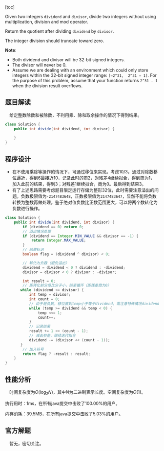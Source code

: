 [toc]

Given two integers `dividend` and `divisor`, divide two integers without using multiplication, division and mod operator.

Return the quotient after dividing `dividend` by `divisor`.

The integer division should truncate toward zero.



**Note**:

* Both dividend and divisor will be 32-bit signed integers.
* The divisor will never be 0.
* Assume we are dealing with an environment which could only store integers within the 32-bit signed integer range: `[−2^31,  2^31 − 1]`. For the purpose of this problem, assume that your function returns `2^31 − 1` when the division result overflows.



## 题目解读

&emsp;给定整数除数和被除数，不利用乘、除和取余操作的情况下得到结果。

```java
class Solution {
    public int divide(int dividend, int divisor) {
        
    }
}
```

## 程序设计

* 在不使用乘除等操作的情况下，可通过移位来实现。考虑$10 / 3$，通过对除数移位逼近，得到$6$最接近$10$，记录此时的商$2$，对残差$4$继续拟合，得到商为$1$，加入此前的结果，得到$3$；对残差$1$继续拟合，商为$0$。最后得到结果$3$。
* 有了上述思路需要考虑题目限定运行存储为整形32位，此时需要注意溢出的问题。负数极限值为`-2147483648`，正数极限值为`2147483647`，显然不能将负数转换为整数再做处理。鉴于绝对值负数比正数范围更大，可以将两个数转化为负数进行操作。

```java
class Solution {
    public int divide(int dividend, int divisor) {
        if (dividend == 0) return 0;
        // 溢出情况处理
        if (dividend == Integer.MIN_VALUE && divisor == -1) {
            return Integer.MAX_VALUE;
        }
        // 结果标识
        boolean flag = (dividend ^ divisor) < 0;

        // 转化为负数（避免溢出）
        dividend = dividend < 0 ? dividend : -dividend;
        divisor = divisor < 0 ? divisor : -divisor;

        int result = 0;
        // 即转化前分母比分子小，结束循环（即残差商为0）
       while (dividend <= divisor) {
           int temp = divisor;
           int count = 0;
           // 由于是负数，移位直到temp小于等于dividend。需注意特殊情况dividend为-2147483648，此时temp>=dividend会造成死循环，因为当temp=dividend时，会继续迭代移位，得到的下一个值就是0，0肯定大于任意负数，从而造成死循环，所以要加temp<0的判断。这样最后得到的count就是移位后使得temp >= dividend的值，count-1就是满足最逼近dividend的移位
           while (temp >= dividend && temp < 0) {
               temp <<= 1;
               count++;
           }
           // 记录结果
           result += 1 << (count - 1);
           // 减去参差，继续迭代拟合
           dividend -= (divisor << (count - 1));
       }
        // 加入符号
        return flag ? -result : result;
    }
}
```

## 性能分析

&emsp;时间复杂度为$O(\log_2N)$，其中$N$为二进制表示长度。空间复杂度为$O(1)$。

执行用时：1ms，在所有java提交中击败了100.00%的用户。

内存消耗：39.5MB，在所有java提交中击败了5.03%的用户。

## 官方解题

&emsp;暂无，密切关注。